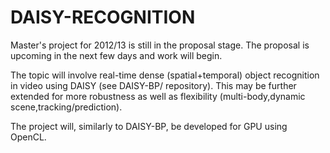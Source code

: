 DAISY-RECOGNITION
=================

Master's project for 2012/13 is still in the proposal stage. 
The proposal is upcoming in the next few days and work will
begin.

The topic will involve real-time dense (spatial+temporal) object recognition 
in video using DAISY (see DAISY-BP/ repository). This may be further
extended for more robustness as well as flexibility (multi-body,dynamic 
scene,tracking/prediction).

The project will, similarly to DAISY-BP, be developed for GPU using OpenCL.